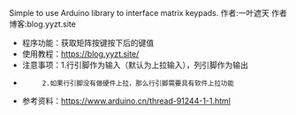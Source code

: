 Simple to use Arduino library to interface matrix keypads.
  作者:一叶遮天
  作者博客:blog.yyzt.site
 * 程序功能：获取矩阵按键按下后的键值
 * 使用教程：https://blog.yyzt.site/
 * 注意事项：1.行引脚作为输入（默认为上拉输入），列引脚作为输出
 *          2.如果行引脚没有做硬件上拉，那么行引脚需要具有软件上拉功能
 * 参考资料：https://www.arduino.cn/thread-91244-1-1.html
 
